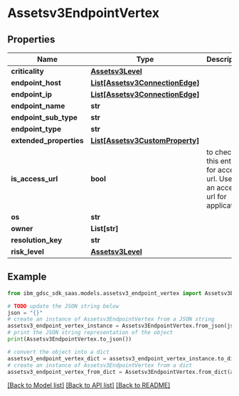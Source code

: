 # Assetsv3EndpointVertex


## Properties

Name | Type | Description | Notes
------------ | ------------- | ------------- | -------------
**criticality** | [**Assetsv3Level**](Assetsv3Level.md) |  | [optional] 
**endpoint_host** | [**List[Assetsv3ConnectionEdge]**](Assetsv3ConnectionEdge.md) |  | [optional] 
**endpoint_ip** | [**List[Assetsv3ConnectionEdge]**](Assetsv3ConnectionEdge.md) |  | [optional] 
**endpoint_name** | **str** |  | [optional] 
**endpoint_sub_type** | **str** |  | [optional] 
**endpoint_type** | **str** |  | [optional] 
**extended_properties** | [**List[Assetsv3CustomProperty]**](Assetsv3CustomProperty.md) |  | [optional] 
**is_access_url** | **bool** | to check if this entry is for access url. Used as an access url for application. | [optional] 
**os** | **str** |  | [optional] 
**owner** | **List[str]** |  | [optional] 
**resolution_key** | **str** |  | [optional] 
**risk_level** | [**Assetsv3Level**](Assetsv3Level.md) |  | [optional] 

## Example

```python
from ibm_gdsc_sdk_saas.models.assetsv3_endpoint_vertex import Assetsv3EndpointVertex

# TODO update the JSON string below
json = "{}"
# create an instance of Assetsv3EndpointVertex from a JSON string
assetsv3_endpoint_vertex_instance = Assetsv3EndpointVertex.from_json(json)
# print the JSON string representation of the object
print(Assetsv3EndpointVertex.to_json())

# convert the object into a dict
assetsv3_endpoint_vertex_dict = assetsv3_endpoint_vertex_instance.to_dict()
# create an instance of Assetsv3EndpointVertex from a dict
assetsv3_endpoint_vertex_from_dict = Assetsv3EndpointVertex.from_dict(assetsv3_endpoint_vertex_dict)
```
[[Back to Model list]](../README.md#documentation-for-models) [[Back to API list]](../README.md#documentation-for-api-endpoints) [[Back to README]](../README.md)


